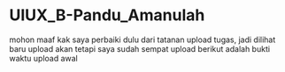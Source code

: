 # UIUX_B-Pandu_Amanulah

mohon maaf kak saya perbaiki dulu dari tatanan upload tugas, jadi dilihat baru upload akan tetapi saya sudah sempat upload
berikut adalah bukti waktu upload awal
